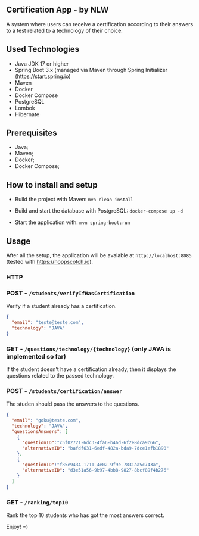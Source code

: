 ## Certification App - by NLW
A system where users can receive a certification according to their answers to a test related to a technology of their choice.

## Used Technologies

- Java JDK 17 or higher
- Spring Boot 3.x (managed via Maven through Spring Initializer (https://start.spring.io)
- Maven
- Docker
- Docker Compose
- PostgreSQL
- Lombok
- Hibernate

## Prerequisites

* Java;
* Maven;
* Docker;
* Docker Compose;

## How to install and setup

- Build the project with Maven:
  `mvn clean install`

- Build and start the database with PostgreSQL:
  `docker-compose up -d`

- Start the application with:
  `mvn spring-boot:run`

## Usage

After all the setup, the application will be avalable at `http://localhost:8085` (tested with https://hoppscotch.io).

### HTTP

### POST - `/students/verifyIfHasCertification`

Verify if a student already has a certification.

```json
{  
  "email": "teste@teste.com",
  "technology": "JAVA"	
}
```

### GET - `/questions/technology/{technology}` (only JAVA is implemented so far)

If the student doesn't have a certification already, then it displays the questions related to the passed technology.

### POST - `/students/certification/answer`

The studen should pass the answers to the questions.

```json
{
  "email": "goku@teste.com",
  "technology": "JAVA",
  "questionsAnswers": [
    {
      "questionID":"c5f02721-6dc3-4fa6-b46d-6f2e8dca9c66",
      "alternativeID": "bafdf631-6edf-482a-bda9-7dce1efb1890"
    },
    {
      "questionID":"f85e9434-1711-4e02-9f9e-7831aa5c743a",
      "alternativeID": "d3e51a56-9b97-4bb8-9827-8bcf89f4b276"
    }
  ]
}
```

### GET - `/ranking/top10`

Rank the top 10 students who has got the most answers correct.


Enjoy! =)

